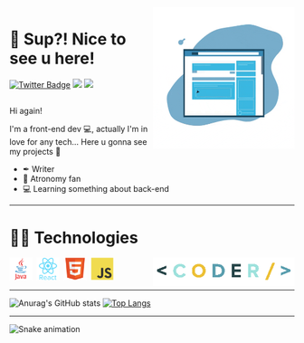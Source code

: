<img src = "banner-app.gif" width = "250px" align  = "right"/>

#  💜  Sup?! Nice to see u here! 

<div id="badges">
  <a href = "https://twitter.com/theusagiya"><img src="https://img.shields.io/badge/Twitter-blue?style=for-the-badge&logo=twitter&logoColor=white" alt="Twitter Badge"/></a>
  <a href = "mailto:usagib.dev@gmail.com"><img src="https://img.shields.io/badge/-Gmail-%23333?style=for-the-badge&logo=gmail&logoColor=white" target="_blank"></a>
   <a href="https://discord.gg/" target="_blank"><img src="https://img.shields.io/badge/Discord-7289DA?style=for-the-badge&logo=discord&logoColor=white" target="_blank"></a>
</div>

##

Hi again! 

I'm a front-end dev 💻, actually I'm in love for any tech... Here u gonna see my projects 💾 

- ✒ Writer 
- 🔭 Atronomy fan
- 💻 Learning something about back-end

---

<div> 
  

  <div id="badges">

  # 👨‍💻 Technologies 
    
 <img src = "coder.gif" width = "250px" align  = "right"/>

  <div>
    <img src="https://github.com/devicons/devicon/blob/master/icons/java/java-original-wordmark.svg" title="Java" alt="Java" width="40" height="40"/>&nbsp;
    <img src="https://github.com/devicons/devicon/blob/master/icons/react/react-original-wordmark.svg" title="React" alt="React" width="40" height="40"/>&nbsp;
    <img src="https://github.com/devicons/devicon/blob/master/icons/html5/html5-original.svg" title="HTML5" alt="HTML" width="40" height="40"/>&nbsp;
    <img src="https://github.com/devicons/devicon/blob/master/icons/javascript/javascript-original.svg" title="JavaScript" alt="JavaScript" width="40" height="40"/>&nbsp;
  </div>
    
---
    
  ![Anurag's GitHub stats](https://github-readme-stats.vercel.app/api?username=theusagiya&show_icons=true&theme=midnight-purple)
  [![Top Langs](https://github-readme-stats.vercel.app/api/top-langs/?username=theusagiya)](https://github.com/anuraghazra/github-readme-stats)

---
    
  ![Snake animation](https://github.com/theusagiya/theusagiya/blob/output/github-contribution-grid-snake.svg)
  
</div>

